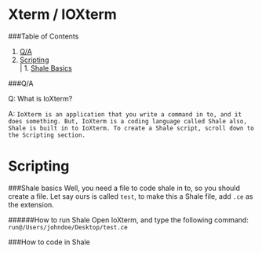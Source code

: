 Xterm / IOXterm
=====

###Table of Contents
1. <a href="https://github.com/Liamnardo/Xterm/README.md#table-of-contents">Q/A</a><br>
2. <a href="https://github.com/Liamnardo/Xterm/README.md#scripting">Scripting</a><br>
     |    1. <a href="https://github.com/Liamnardo/Xterm/README.md#shale-basics">Shale Basics</a><br>

###Q/A

Q: What is IoXterm?

A: `IoXterm is an application that you write a command in to, and it does something. But, IoXterm is a coding language called Shale also, Shale is built in to IoXterm. To create a Shale script, scroll down to the Scripting section.`

Scripting
=====
###Shale basics
Well, you need a file to code shale in to, so you should create a file.
Let say ours is called `test`, to make this a Shale file, add `.ce` as the extension. 

######How to run Shale
Open IoXterm, and type the following command:
<br>
`run@/Users/johndoe/Desktop/test.ce`

###How to code in Shale
